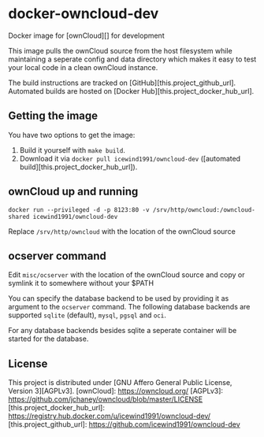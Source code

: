# docker-owncloud-dev

Docker image for [ownCloud][] for development

This image pulls the ownCloud source from the host filesystem while maintaining a seperate config and data directory which makes it easy to test your local code in a clean ownCloud instance.

The build instructions are tracked on [GitHub][this.project_github_url].
Automated builds are hosted on [Docker Hub][this.project_docker_hub_url].

## Getting the image

You have two options to get the image:

1. Build it yourself with `make build`.
2. Download it via `docker pull icewind1991/owncloud-dev` ([automated build][this.project_docker_hub_url]).

## ownCloud up and running

`docker run --privileged -d -p 8123:80 -v /srv/http/owncloud:/owncloud-shared icewind1991/owncloud-dev`

Replace `/srv/http/owncloud` with the location of the ownCloud source

## ocserver command

Edit `misc/ocserver` with the location of the ownCloud source and copy or symlink it to somewhere without your $PATH

You can specify the database backend to be used by providing it as argument to the `ocserver` command.
The following database backends are supported `sqlite` (default), `mysql`, `pgsql` and `oci`.

For any database backends besides sqlite a seperate container will be started for the database.

## License

This project is distributed under [GNU Affero General Public License, Version 3][AGPLv3].
[ownCloud]: https://owncloud.org/
[AGPLv3]: https://github.com/jchaney/owncloud/blob/master/LICENSE
[this.project_docker_hub_url]: https://registry.hub.docker.com/u/icewind1991/owncloud-dev/
[this.project_github_url]: https://github.com/icewind1991/owncloud-dev
